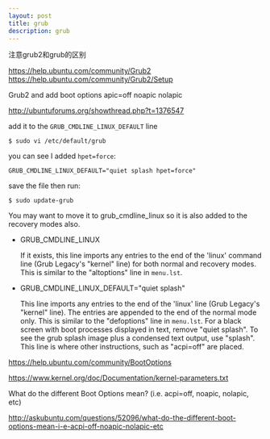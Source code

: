 ```yaml
---
layout: post
title: grub
description: grub
---
```


注意grub2和grub的区别

<https://help.ubuntu.com/community/Grub2>
<https://help.ubuntu.com/community/Grub2/Setup>

Grub2 and add boot options apic=off noapic nolapic

<http://ubuntuforums.org/showthread.php?t=1376547>

add it to the `GRUB_CMDLINE_LINUX_DEFAULT` line

    $ sudo vi /etc/default/grub

you can see I added `hpet=force`:

    GRUB_CMDLINE_LINUX_DEFAULT="quiet splash hpet=force"

save the file then run:

    $ sudo update-grub

You may want to move it to grub_cmdline_linux so it is also added to the recovery modes also.

-   GRUB_CMDLINE_LINUX

    If it exists, this line imports any entries to the end of the 'linux' command line (Grub Legacy's "kernel" line) for both normal and recovery modes. This is similar to the "altoptions" line in `menu.lst`.

-   GRUB_CMDLINE_LINUX_DEFAULT="quiet splash"

    This line imports any entries to the end of the 'linux' line (Grub Legacy's "kernel" line). The entries are appended to the end of the normal mode only. This is similar to the "defoptions" line in `menu.lst`. For a black screen with boot processes displayed in text, remove "quiet splash". To see the grub splash image plus a condensed text output, use "splash". This line is where other instructions, such as "acpi=off" are placed.

<https://help.ubuntu.com/community/BootOptions>

<https://www.kernel.org/doc/Documentation/kernel-parameters.txt>

What do the different Boot Options mean? (i.e. acpi=off, noapic, nolapic, etc)

<http://askubuntu.com/questions/52096/what-do-the-different-boot-options-mean-i-e-acpi-off-noapic-nolapic-etc>

